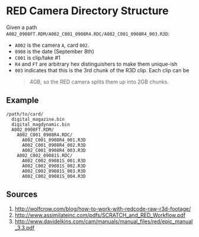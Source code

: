 # RED Camera Directory Structure

Given a path `A002_0908FT.RDM/A002_C001_0908R4.RDC/A002_C001_0908R4_003.R3D`:

* `A002` is the camera `A`, card `002`.
* `0908` is the date (September 8th)
* `C001` is clip/take #1
* `R4` and `FT` are arbitrary hex distinguishers to make them unique-ish
* `003` indicates that this is the 3rd chunk of the R3D clip.  Each clip can be
  >4GB, so the RED camera splits them up into 2GB chunks.

## Example

```
/path/to/card/
  digital_magazine.bin
  digital_magdynamic.bin
  A002_0908FT.RDM/
    A002_C001_0908R4.RDC/
      A002_C001_0908R4_001.R3D
      A002_C001_0908R4_002.R3D
      A002_C001_0908R4_003.R3D
    A002_C002_09081S.RDC/
      A002_C002_09081S_001.R3D
      A002_C002_09081S_002.R3D
      A002_C002_09081S_003.R3D
      A002_C002_09081S_004.R3D
```

## Sources

1) http://wolfcrow.com/blog/how-to-work-with-redcode-raw-r3d-footage/
2) http://www.assimilateinc.com/pdfs/SCRATCH_and_RED_Workflow.pdf
3) http://www.davidelkins.com/cam/manuals/manual_files/red/epic_manual_3.3.pdf
